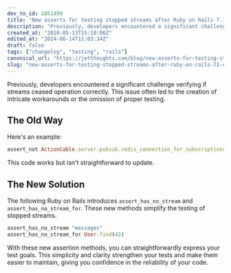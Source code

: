 ```yaml
---
dev_to_id: 1851499
title: "New asserts for testing stopped streams after Ruby on Rails 7.1."
description: "Previously, developers encountered a significant challenge verifying if streams ceased operation..."
created_at: "2024-05-13T15:10:06Z"
edited_at: "2024-06-14T11:03:34Z"
draft: false
tags: ["changelog", "testing", "rails"]
canonical_url: "https://jetthoughts.com/blog/new-asserts-for-testing-stopped-streams-after-ruby-on-rails-71-changelog/"
slug: "new-asserts-for-testing-stopped-streams-after-ruby-on-rails-71-changelog"
---
```

Previously, developers encountered a significant challenge verifying if streams ceased operation correctly. This issue often led to the creation of intricate workarounds or the omission of proper testing.

## The Old Way

Here's an e­xample:

```ruby
assert_not ActionCable.server.pubsub.redis_connection_for_subscriptions.subscribed_to?("messages")
```

This code­ works but isn't straightforward to update.

## The New Solution

The following Ruby on Rails introduces `assert_has_no_stream` and `assert_has_no_stream_for`. These new methods simplify the testing of stopped streams.

```ruby
assert_has_no_stream "messages"
assert_has_no_stream_for User.find(42)
```

With these new assertion methods, you can straightforwardly express your test goals. This simplicity and clarity strengthen your tests and make them easier to maintain, giving you confidence in the reliability of your code.
